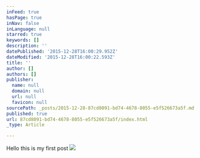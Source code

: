 ```yaml
---
inFeed: true
hasPage: true
inNav: false
inLanguage: null
starred: true
keywords: []
description: ''
datePublished: '2015-12-28T16:00:29.952Z'
dateModified: '2015-12-28T16:00:22.593Z'
title: ''
author: []
authors: []
publisher:
  name: null
  domain: null
  url: null
  favicon: null
sourcePath: _posts/2015-12-28-87cd8091-bd74-4678-8055-e5f526673a5f.md
published: true
url: 87cd8091-bd74-4678-8055-e5f526673a5f/index.html
_type: Article

---
```

Hello this is my first post
![](https://the-grid-user-content.s3-us-west-2.amazonaws.com/338039e1-a911-49fa-a388-dd777a4baa59.jpg)
